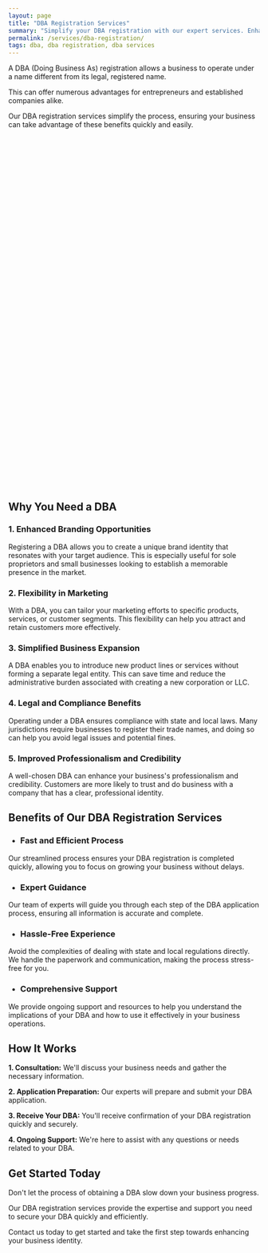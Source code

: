 ```yaml
---
layout: page
title: "DBA Registration Services"
summary: "Simplify your DBA registration with our expert services. Enhance your brand identity and comply with regulations quickly and hassle-free!"
permalink: /services/dba-registration/
tags: dba, dba registration, dba services
---
```


A DBA (Doing Business As) registration allows a business to operate under a name different from its legal, registered name. 

This can offer numerous advantages for entrepreneurs and established companies alike. 

Our DBA registration services simplify the process, ensuring your business can take advantage of these benefits quickly and easily.

<!-- Calendly inline widget begin -->
<div class="calendly-inline-widget" data-url="https://calendly.com/businessinitiative/30-minute-consultation-call" style="min-width:320px;height:700px;"></div>
<script type="text/javascript" src="https://assets.calendly.com/assets/external/widget.js" async></script>
<!-- Calendly inline widget end -->

## Why You Need a DBA

### 1. Enhanced Branding Opportunities
Registering a DBA allows you to create a unique brand identity that resonates with your target audience. This is especially useful for sole proprietors and small businesses looking to establish a memorable presence in the market.

### 2. Flexibility in Marketing
With a DBA, you can tailor your marketing efforts to specific products, services, or customer segments. This flexibility can help you attract and retain customers more effectively.

### 3. Simplified Business Expansion
A DBA enables you to introduce new product lines or services without forming a separate legal entity. This can save time and reduce the administrative burden associated with creating a new corporation or LLC.

### 4. Legal and Compliance Benefits
Operating under a DBA ensures compliance with state and local laws. Many jurisdictions require businesses to register their trade names, and doing so can help you avoid legal issues and potential fines.

### 5. Improved Professionalism and Credibility
A well-chosen DBA can enhance your business's professionalism and credibility. Customers are more likely to trust and do business with a company that has a clear, professional identity.

## Benefits of Our DBA Registration Services

- ### Fast and Efficient Process
Our streamlined process ensures your DBA registration is completed quickly, allowing you to focus on growing your business without delays.

- ### Expert Guidance
Our team of experts will guide you through each step of the DBA application process, ensuring all information is accurate and complete.

- ### Hassle-Free Experience
Avoid the complexities of dealing with state and local regulations directly. We handle the paperwork and communication, making the process stress-free for you.

- ### Comprehensive Support
We provide ongoing support and resources to help you understand the implications of your DBA and how to use it effectively in your business operations.

## How It Works

**1. Consultation:** We'll discuss your business needs and gather the necessary information.

**2. Application Preparation:** Our experts will prepare and submit your DBA application.

**3. Receive Your DBA:** You'll receive confirmation of your DBA registration quickly and securely.

**4. Ongoing Support:** We're here to assist with any questions or needs related to your DBA.

## Get Started Today

Don't let the process of obtaining a DBA slow down your business progress. 

Our DBA registration services provide the expertise and support you need to secure your DBA quickly and efficiently. 

Contact us today to get started and take the first step towards enhancing your business identity.




